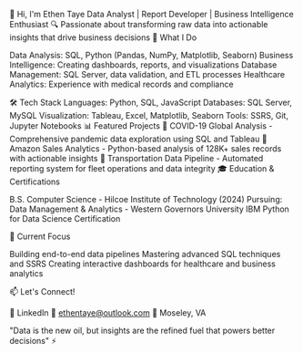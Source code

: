 👋 Hi, I'm Ethen Taye
Data Analyst | Report Developer | Business Intelligence Enthusiast
🔍 Passionate about transforming raw data into actionable insights that drive business decisions
🚀 What I Do

Data Analysis: SQL, Python (Pandas, NumPy, Matplotlib, Seaborn)
Business Intelligence: Creating dashboards, reports, and visualizations
Database Management: SQL Server, data validation, and ETL processes
Healthcare Analytics: Experience with medical records and compliance

🛠️ Tech Stack
Languages:     Python, SQL, JavaScript
Databases:     SQL Server, MySQL
Visualization: Tableau, Excel, Matplotlib, Seaborn
Tools:         SSRS, Git, Jupyter Notebooks
📊 Featured Projects
🦠 COVID-19 Global Analysis - Comprehensive pandemic data exploration using SQL and Tableau
🛒 Amazon Sales Analytics - Python-based analysis of 128K+ sales records with actionable insights
🚗 Transportation Data Pipeline - Automated reporting system for fleet operations and data integrity
🎓 Education & Certifications

B.S. Computer Science - Hilcoe Institute of Technology (2024)
Pursuing: Data Management & Analytics - Western Governors University
IBM Python for Data Science Certification

🌟 Current Focus

Building end-to-end data pipelines
Mastering advanced SQL techniques and SSRS
Creating interactive dashboards for healthcare and business analytics

📫 Let's Connect!

💼 LinkedIn
📧 ethentaye@outlook.com
📍 Moseley, VA


"Data is the new oil, but insights are the refined fuel that powers better decisions" ⚡

